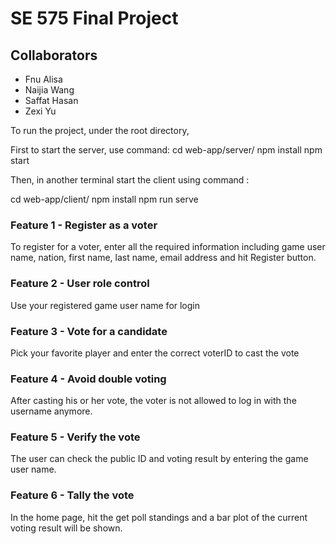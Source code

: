 # SE 575 Final Project
## Collaborators
- Fnu Alisa
- Naijia Wang
- Saffat Hasan
- Zexi Yu

To run the project, under the root directory,

First to start the server, use command:
cd web-app/server/
npm install
npm start

Then, in another terminal start the client using command :

cd web-app/client/
npm install
npm run serve


### Feature 1 - Register as a voter

To register for a voter, enter all the required information including game user name, nation, first name, last name, email address and hit Register button.

### Feature 2 - User role control
Use your registered game user name for login

### Feature 3 - Vote for a candidate
Pick your favorite player and enter the correct voterID to cast the vote

### Feature 4 - Avoid double voting 
After casting his or her vote, the voter is not allowed to log in with the username anymore.

### Feature 5 - Verify the vote
The user can check the public ID and voting result by entering the game user name.

### Feature 6 - Tally the vote
In the home page, hit the get poll standings and a bar plot of the current voting result will be shown.
